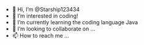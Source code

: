 - 👋 Hi, I’m @Starship123434
- 👀 I’m interested in coding!
- 🌱 I’m currently learning the coding language Java
- 💞️ I’m looking to collaborate on ...
- 📫 How to reach me ...

<!---
Starship123434/Starship123434 is a ✨ special ✨ repository because its `README.md` (this file) appears on your GitHub profile.
You can click the Preview link to take a look at your changes.
--->
